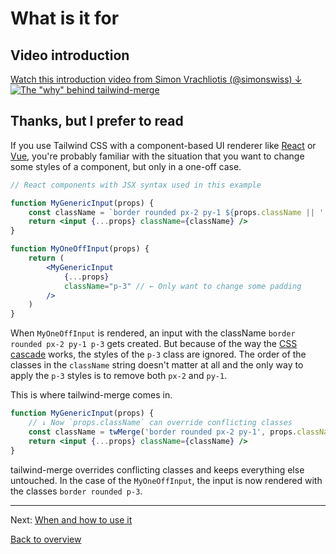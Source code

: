 # What is it for

## Video introduction

[Watch this introduction video from Simon Vrachliotis (@simonswiss) ↓ ![The "why" behind tailwind-merge](https://img.youtube.com/vi/tfgLd5ZSNPc/maxresdefault.jpg)](https://www.youtube.com/watch?v=tfgLd5ZSNPc "Watch YouTube video \"Tailwind-Merge Is Incredibly Useful — And Here's Why!\"")

## Thanks, but I prefer to read

If you use Tailwind CSS with a component-based UI renderer like [React](https://reactjs.org) or [Vue](https://vuejs.org), you're probably familiar with the situation that you want to change some styles of a component, but only in a one-off case.

```jsx
// React components with JSX syntax used in this example

function MyGenericInput(props) {
    const className = `border rounded px-2 py-1 ${props.className || ''}`
    return <input {...props} className={className} />
}

function MyOneOffInput(props) {
    return (
        <MyGenericInput
            {...props}
            className="p-3" // ← Only want to change some padding
        />
    )
}
```

When `MyOneOffInput` is rendered, an input with the className `border rounded px-2 py-1 p-3` gets created. But because of the way the [CSS cascade](https://developer.mozilla.org/en-US/docs/Web/CSS/Cascade) works, the styles of the `p-3` class are ignored. The order of the classes in the `className` string doesn't matter at all and the only way to apply the `p-3` styles is to remove both `px-2` and `py-1`.

This is where tailwind-merge comes in.

```jsx
function MyGenericInput(props) {
    // ↓ Now `props.className` can override conflicting classes
    const className = twMerge('border rounded px-2 py-1', props.className)
    return <input {...props} className={className} />
}
```

tailwind-merge overrides conflicting classes and keeps everything else untouched. In the case of the `MyOneOffInput`, the input is now rendered with the classes `border rounded p-3`.

---

Next: [When and how to use it](./when-and-how-to-use-it.md)

[Back to overview](./README.md)
